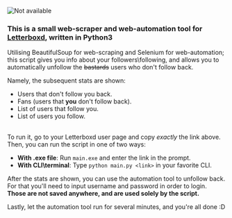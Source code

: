 ![Not available](https://user-images.githubusercontent.com/33762/190890947-fae23b13-1149-4572-a967-46575b2031c0.png)

### This is a small web-scraper and web-automation tool for [Letterboxd](https://letterboxd.com/), written in Python3

Utilising BeautifulSoup for web-scraping and Selenium for web-automation;  
this script gives you info about your followers\following, and allows you to automatically unfollow the ~~bastards~~ users who don't follow back.

Namely, the subsequent stats are shown:
- Users that don't follow you back.
- Fans (users that **you** don't follow back).
- List of users that follow you.
- List of users you follow.<br><br>

To run it, go to your Letterboxd user page and copy *exactly* the link above.  
Then, you can run the script in one of two ways:
- **With .exe file**: Run `main.exe` and enter the link in the prompt.
- **With CLI\terminal**: Type `python main.py <link>` in your favorite CLI.

After the stats are shown, you can use the automation tool to unfollow back.  
For that you'll need to input username and password in order to login.  
**Those are not saved anywhere, and are used solely by the script.**

Lastly, let the automation tool run for several minutes, and you're all done :D